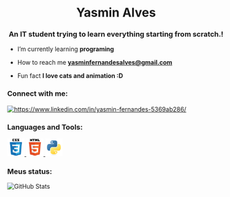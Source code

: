 <h1 align="center"> Yasmin Alves </h1>
<h3 align="center">An IT student trying to learn everything starting from scratch.!</h3>

-  I’m currently learning **programing**

- How to reach me **yasminfernandesalves@gmail.com**

- Fun fact **I love cats and animation :D**

<h3 align="left">Connect with me:</h3>
<p align="left">
<a href="https://linkedin.com/in/https://www.linkedin.com/in/yasmin-fernandes-5369ab286/" target="blank"><img align="center" src="https://raw.githubusercontent.com/rahuldkjain/github-profile-readme-generator/master/src/images/icons/Social/linked-in-alt.svg" alt="https://www.linkedin.com/in/yasmin-fernandes-5369ab286/" height="30" width="40" /></a>
</p>

<h3 align="left">Languages and Tools:</h3>
<p align="left"> <a href="https://www.w3schools.com/css/" target="_blank" rel="noreferrer"> <img src="https://raw.githubusercontent.com/devicons/devicon/master/icons/css3/css3-original-wordmark.svg" alt="css3" width="40" height="40"/> </a> <a href="https://www.w3.org/html/" target="_blank" rel="noreferrer"> <img src="https://raw.githubusercontent.com/devicons/devicon/master/icons/html5/html5-original-wordmark.svg" alt="html5" width="40" height="40"/> </a> <a href="https://www.python.org" target="_blank" rel="noreferrer"> <img src="https://raw.githubusercontent.com/devicons/devicon/master/icons/python/python-original.svg" alt="python" width="40" height="40"/> </a> </p>

<h3 align="left">Meus status:</h3>
<p align="left">

![GitHub Stats](https://github-readme-stats.vercel.app/api?username=yasminfernandesalves&theme=transparent&bg_color=000&border_color=000&show_icons=true&icon_color=E94D5F&title_color=E94D5F&text_color=FFF)

